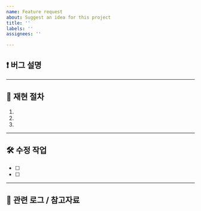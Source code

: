 ```yaml
---
name: Feature request
about: Suggest an idea for this project
title: ''
labels: ''
assignees: ''

---
```


## ❗ 버그 설명
<!-- 어떤 문제가 발생했는지, 어떤 상황에서 재현되는지 구체적으로 작성해주세요. -->

---

## 🔁 재현 절차
<!-- 어떤 상황에서 버그가 발생하는지 단계별로 작성해주세요. -->
1. 
2. 
3. 

---

## 🛠 수정 작업
<!-- 해당 문제를 해결하기 위해 어떤 작업이 필요한지 작성해주세요. -->
- [ ] 
- [ ] 

---

## 📎 관련 로그 / 참고자료
<!-- 에러 로그, 캡처, 관련 이슈 등 -->
